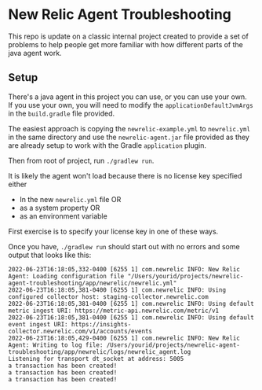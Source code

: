 # New Relic Agent Troubleshooting

This repo is update on a classic internal project created to provide a set of problems to help people get more familiar
with how different parts of the java agent work.

## Setup
There's a java agent in this project you can use, or you can use your own.  
If you use your own, you will need to modify the `applicationDefaultJvmArgs` 
in the `build.gradle` file provided.

The easiest approach is copying the `newrelic-example.yml` to `newrelic.yml` in the same directory
and use the `newrelic-agent.jar` file provided as they are already setup to work with the Gradle
`application` plugin.

Then from root of project, run `./gradlew run`.

It is likely the agent won't load because there is no license key specified either
* In the new `newrelic.yml` file OR
* as a system property OR
* as an environment variable

First exercise is to specify your license key in one of these ways.

Once you have, `./gradlew run` should start out with no errors and some output that looks like this:

```
2022-06-23T16:18:05,332-0400 [6255 1] com.newrelic INFO: New Relic Agent: Loading configuration file "/Users/yourid/projects/newrelic-agent-troubleshooting/app/newrelic/newrelic.yml"
2022-06-23T16:18:05,381-0400 [6255 1] com.newrelic INFO: Using configured collector host: staging-collector.newrelic.com
2022-06-23T16:18:05,381-0400 [6255 1] com.newrelic INFO: Using default metric ingest URI: https://metric-api.newrelic.com/metric/v1
2022-06-23T16:18:05,381-0400 [6255 1] com.newrelic INFO: Using default event ingest URI: https://insights-collector.newrelic.com/v1/accounts/events
2022-06-23T16:18:05,429-0400 [6255 1] com.newrelic INFO: New Relic Agent: Writing to log file: /Users/yourid/projects/newrelic-agent-troubleshooting/app/newrelic/logs/newrelic_agent.log
Listening for transport dt_socket at address: 5005
a transaction has been created!
a transaction has been created!
a transaction has been created!
```
